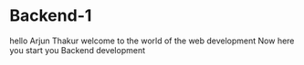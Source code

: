 # Backend-1
hello Arjun Thakur welcome to the world of the web development
Now here you start you Backend development
